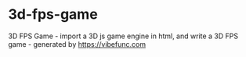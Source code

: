 # 3d-fps-game
3D FPS Game - import a 3D js game engine in html, and write a 3D FPS game - generated by https://vibefunc.com

